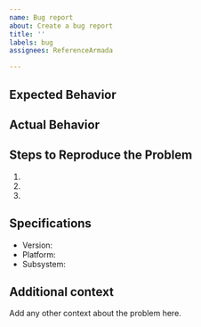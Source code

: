 ```yaml
---
name: Bug report
about: Create a bug report
title: ''
labels: bug
assignees: ReferenceArmada

---
```


## Expected Behavior


## Actual Behavior


## Steps to Reproduce the Problem
1.
2.
3.

## Specifications

  - Version:
  - Platform:
  - Subsystem:

## Additional context 
Add any other context about the problem here.
